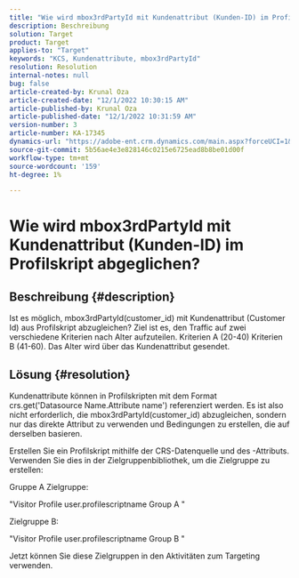 ```yaml
---
title: "Wie wird mbox3rdPartyId mit Kundenattribut (Kunden-ID) im Profilskript abgeglichen?"
description: Beschreibung
solution: Target
product: Target
applies-to: "Target"
keywords: "KCS, Kundenattribute, mbox3rdPartyId"
resolution: Resolution
internal-notes: null
bug: false
article-created-by: Krunal Oza
article-created-date: "12/1/2022 10:30:15 AM"
article-published-by: Krunal Oza
article-published-date: "12/1/2022 10:31:59 AM"
version-number: 3
article-number: KA-17345
dynamics-url: "https://adobe-ent.crm.dynamics.com/main.aspx?forceUCI=1&pagetype=entityrecord&etn=knowledgearticle&id=b716a81f-6371-ed11-9561-6045bd006a22"
source-git-commit: 5b56ae4e3e828146c0215e6725ead8b8be01d00f
workflow-type: tm+mt
source-wordcount: '159'
ht-degree: 1%

---
```


# Wie wird mbox3rdPartyId mit Kundenattribut (Kunden-ID) im Profilskript abgeglichen?

## Beschreibung {#description}

Ist es möglich, mbox3rdPartyId(customer_id) mit Kundenattribut (Customer Id) aus Profilskript abzugleichen? Ziel ist es, den Traffic auf zwei verschiedene Kriterien nach Alter aufzuteilen. Kriterien A (20-40) Kriterien B (41-60). Das Alter wird über das Kundenattribut gesendet.

## Lösung {#resolution}


Kundenattribute können in Profilskripten mit dem Format crs.get(&#39;Datasource Name.Attribute name&#39;) referenziert werden. Es ist also nicht erforderlich, die mbox3rdPartyId(customer_id) abzugleichen, sondern nur das direkte Attribut zu verwenden und Bedingungen zu erstellen, die auf derselben basieren.

Erstellen Sie ein Profilskript mithilfe der CRS-Datenquelle und des -Attributs. Verwenden Sie dies in der Zielgruppenbibliothek, um die Zielgruppe zu erstellen:

Gruppe A Zielgruppe:

&quot;Visitor Profile user.profilescriptname Group A &quot;

Zielgruppe B:

&quot;Visitor Profile user.profilescriptname Group B &quot;

Jetzt können Sie diese Zielgruppen in den Aktivitäten zum Targeting verwenden.
